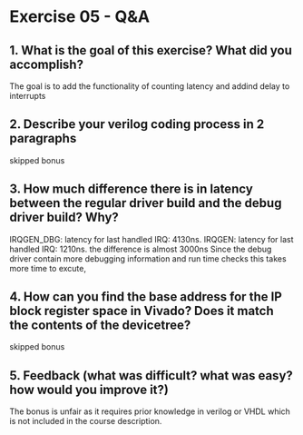 # Exercise 05 - Q&A

## 1. What is the goal of this exercise? What did you accomplish?
The goal is to add the functionality of counting latency and addind delay to interrupts


## 2. Describe your verilog coding process in 2 paragraphs
skipped bonus


## 3. How much difference there is in latency between the regular driver build and the debug driver build? Why?
IRQGEN_DBG: latency for last handled IRQ: 4130ns.
IRQGEN: latency for last handled IRQ: 1210ns.
the difference is almost 3000ns
Since the debug driver contain more debugging information and run time checks this takes
more time to excute,


## 4. How can you find the base address for the IP block register space in Vivado? Does it match the contents of the devicetree?
skipped bonus


## 5. Feedback (what was difficult? what was easy? how would you improve it?)
The bonus is unfair as it requires prior knowledge in verilog or VHDL which is not included in 
the course description.
